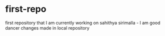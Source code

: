 # first-repo
first repository that I am currently working on
sahithya sirimalla - I am good dancer
changes made in local repository 

